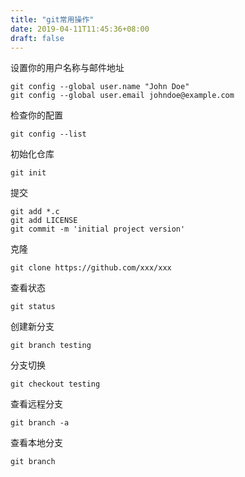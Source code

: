 ```yaml
---
title: "git常用操作"
date: 2019-04-11T11:45:36+08:00
draft: false
---
```


设置你的用户名称与邮件地址

```
git config --global user.name "John Doe"
git config --global user.email johndoe@example.com
```

检查你的配置

```
git config --list
```

初始化仓库

```
git init
```

提交

```
git add *.c
git add LICENSE
git commit -m 'initial project version'
```

克隆

```
git clone https://github.com/xxx/xxx
```

查看状态

```
git status
```

创建新分支

```
git branch testing
```

分支切换

```
git checkout testing
```

查看远程分支

```
git branch -a
```

查看本地分支

```
git branch
```